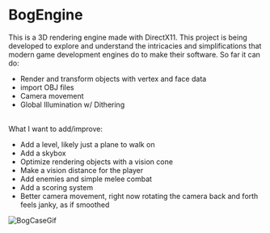# BogEngine
This is a 3D rendering engine made with DirectX11. This project is being developed to explore and understand the intricacies and simplifications that modern game development engines do to make their software. So far it can do:
- Render and transform objects with vertex and face data
- import OBJ files
- Camera movement
- Global Illumination w/ Dithering

<br>What I want to add/improve:
- Add a level, likely just a plane to walk on
- Add a skybox
- Optimize rendering objects with a vision cone
- Make a vision distance for the player
- Add enemies and simple melee combat
- Add a scoring system
- Better camera movement, right now rotating the camera back and forth feels janky, as if smoothed

![BogCaseGif](https://github.com/user-attachments/assets/2f1a5435-7cd6-40cb-9a4f-aec10440379f)
